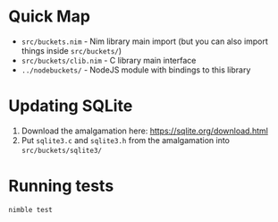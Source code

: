 # Quick Map

- `src/buckets.nim` - Nim library main import (but you can also import things inside `src/buckets/`)
- `src/buckets/clib.nim` - C library main interface
- `../nodebuckets/` - NodeJS module with bindings to this library

# Updating SQLite

1. Download the amalgamation here: <https://sqlite.org/download.html>
2. Put `sqlite3.c` and `sqlite3.h` from the amalgamation into `src/buckets/sqlite3/`

# Running tests

    nimble test
